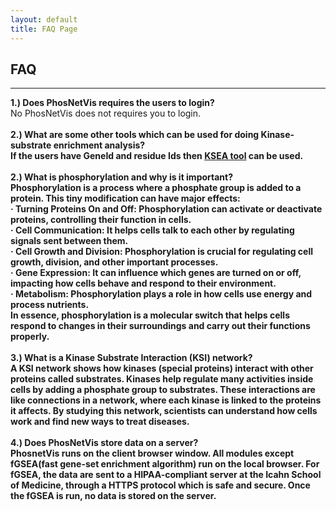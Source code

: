 ```yaml
---
layout: default
title: FAQ Page
---
```


FAQ
---
---
<b>1.) Does PhosNetVis requires the users to login?</b>
<br>
No PhosNetVis does not requires you to login.
<br>
<br>
<b>2.) What are some other tools which can be used for doing Kinase-substrate enrichment analysis?
<br>
If the users have GeneId and residue Ids then <a href="https://casecpb.shinyapps.io/ksea/">KSEA tool<a> can be used.
<br>
<br>
<b>2.) What is phosphorylation and why is it important?</b>
<br>
Phosphorylation is a process where a phosphate group is added to a protein. This tiny modification can have major effects:<br>
·  	Turning Proteins On and Off: Phosphorylation can activate or deactivate proteins, controlling their function in cells.<br>
·  	Cell Communication: It helps cells talk to each other by regulating signals sent between them.<br>
·  	Cell Growth and Division: Phosphorylation is crucial for regulating cell growth, division, and other important processes.<br>
·  	Gene Expression: It can influence which genes are turned on or off, impacting how cells behave and respond to their environment.<br>
·  	Metabolism: Phosphorylation plays a role in how cells use energy and process nutrients.<br>
In essence, phosphorylation is a molecular switch that helps cells respond to changes in their surroundings and carry out their functions properly.
<br>
<br>
<b>3.) What is a Kinase Substrate Interaction (KSI) network?</b>
<br>
A KSI network shows how kinases (special proteins) interact with other proteins called substrates. Kinases help regulate many activities inside cells by adding a phosphate          group to substrates. These interactions are like connections in a network, where each kinase is linked to the proteins it affects. By studying this network, scientists can          understand how cells work and find new ways to treat diseases.
<br>
<br>
<b>4.) Does PhosNetVis store data on a server?</b>
<br>
PhosnetVis runs on the client browser window. All modules except fGSEA(fast gene-set enrichment algorithm) run on the local browser. For fGSEA, the data are sent to a HIPAA-compliant server at the Icahn School of Medicine, through a HTTPS protocol which is safe and secure. Once the fGSEA is run, no data is stored on the server.


